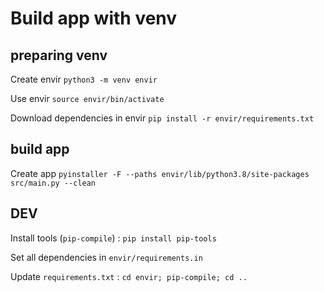 # Build app with venv

## preparing venv

Create envir
`python3 -m venv envir`

Use envir
`source envir/bin/activate`

Download dependencies in envir
`pip install -r envir/requirements.txt`

## build app

Create app
`pyinstaller -F --paths envir/lib/python3.8/site-packages src/main.py --clean`

## DEV

Install tools (`pip-compile`) :
`pip install pip-tools`

Set all dependencies in `envir/requirements.in`

Update `requirements.txt` : `cd envir; pip-compile; cd ..`
